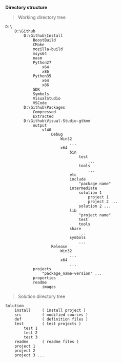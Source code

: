 **Directory structure**

>Working directory tree

	D:\
		D:\Github
			D:\Github\Install
				BoostBuild
				CMake
				mozilla-build
				msys64
				nasm
				Python27
					x64
					x86
				Python35
					x64
					x86
				SDK
				Symbols
				VisualStudio
				VSCode
			D:\Github\Packages
				Compressed
				Extracted
			D:\Github\Visual-Studio-gtkmm
				output
					v140
						Debug
							Win32
								...
							x64
								bin
									test
										...
									tools
										...
								etc
								include
									"package name"
								intermediate
									solution 1
										project 1
										project 2 ...
									solution 2 ...
								lib
									"project name"
									test
									tools
								share
									...
								symbols
									...
						Release
							Win32
								...
							x64
								...
				projects
					"package_name-version" ...
				properties
				readme
					images
			
			
>Solution directory tree

	Solution
		install		( install project )
		src			( modified sources )
		def			( definition files )
		test		( test projects )
			test 1
			test 2
			test 3
		readme		( readme files )
		project 1
		project 2
		project 3 ...
		